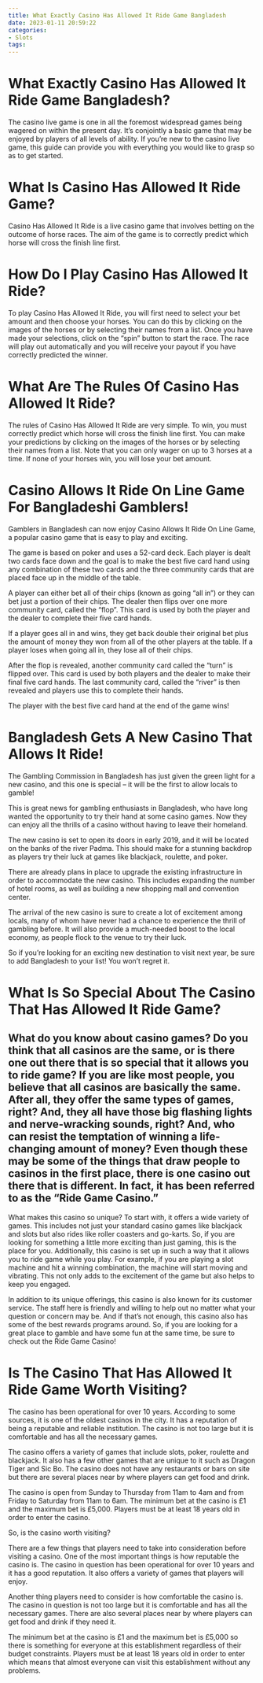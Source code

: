 ```yaml
---
title: What Exactly Casino Has Allowed It Ride Game Bangladesh
date: 2023-01-11 20:59:22
categories:
- Slots
tags:
---
```



#  What Exactly Casino Has Allowed It Ride Game Bangladesh?

The casino live game is one in all the foremost widespread games being wagered on within the present day. It’s conjointly a basic game that may be enjoyed by players of all levels of ability. If you’re new to the casino live game, this guide can provide you with everything you would like to grasp so as to get started.

# What Is Casino Has Allowed It Ride Game?

Casino Has Allowed It Ride is a live casino game that involves betting on the outcome of horse races. The aim of the game is to correctly predict which horse will cross the finish line first.

# How Do I Play Casino Has Allowed It Ride?

To play Casino Has Allowed It Ride, you will first need to select your bet amount and then choose your horses. You can do this by clicking on the images of the horses or by selecting their names from a list. Once you have made your selections, click on the “spin” button to start the race. The race will play out automatically and you will receive your payout if you have correctly predicted the winner.

# What Are The Rules Of Casino Has Allowed It Ride?

The rules of Casino Has Allowed It Ride are very simple. To win, you must correctly predict which horse will cross the finish line first. You can make your predictions by clicking on the images of the horses or by selecting their names from a list. Note that you can only wager on up to 3 horses at a time. If none of your horses win, you will lose your bet amount.

#  Casino Allows It Ride On Line Game For Bangladeshi Gamblers!

Gamblers in Bangladesh can now enjoy Casino Allows It Ride On Line Game, a popular casino game that is easy to play and exciting.

The game is based on poker and uses a 52-card deck. Each player is dealt two cards face down and the goal is to make the best five card hand using any combination of these two cards and the three community cards that are placed face up in the middle of the table.

A player can either bet all of their chips (known as going “all in”) or they can bet just a portion of their chips. The dealer then flips over one more community card, called the “flop”. This card is used by both the player and the dealer to complete their five card hands.

If a player goes all in and wins, they get back double their original bet plus the amount of money they won from all of the other players at the table. If a player loses when going all in, they lose all of their chips.

After the flop is revealed, another community card called the “turn” is flipped over. This card is used by both players and the dealer to make their final five card hands. The last community card, called the “river” is then revealed and players use this to complete their hands.

The player with the best five card hand at the end of the game wins!

#  Bangladesh Gets A New Casino That Allows It Ride!

The Gambling Commission in Bangladesh has just given the green light for a new casino, and this one is special – it will be the first to allow locals to gamble!

This is great news for gambling enthusiasts in Bangladesh, who have long wanted the opportunity to try their hand at some casino games. Now they can enjoy all the thrills of a casino without having to leave their homeland.

The new casino is set to open its doors in early 2019, and it will be located on the banks of the river Padma. This should make for a stunning backdrop as players try their luck at games like blackjack, roulette, and poker.

There are already plans in place to upgrade the existing infrastructure in order to accommodate the new casino. This includes expanding the number of hotel rooms, as well as building a new shopping mall and convention center.

The arrival of the new casino is sure to create a lot of excitement among locals, many of whom have never had a chance to experience the thrill of gambling before. It will also provide a much-needed boost to the local economy, as people flock to the venue to try their luck.

So if you’re looking for an exciting new destination to visit next year, be sure to add Bangladesh to your list! You won’t regret it.

#  What Is So Special About The Casino That Has Allowed It Ride Game?

## What do you know about casino games? Do you think that all casinos are the same, or is there one out there that is so special that it allows you to ride game? If you are like most people, you believe that all casinos are basically the same. After all, they offer the same types of games, right? And, they all have those big flashing lights and nerve-wracking sounds, right? And, who can resist the temptation of winning a life-changing amount of money? Even though these may be some of the things that draw people to casinos in the first place, there is one casino out there that is different. In fact, it has been referred to as the “Ride Game Casino.”

What makes this casino so unique? To start with, it offers a wide variety of games. This includes not just your standard casino games like blackjack and slots but also rides like roller coasters and go-karts. So, if you are looking for something a little more exciting than just gaming, this is the place for you. Additionally, this casino is set up in such a way that it allows you to ride game while you play. For example, if you are playing a slot machine and hit a winning combination, the machine will start moving and vibrating. This not only adds to the excitement of the game but also helps to keep you engaged.

In addition to its unique offerings, this casino is also known for its customer service. The staff here is friendly and willing to help out no matter what your question or concern may be. And if that’s not enough, this casino also has some of the best rewards programs around. So, if you are looking for a great place to gamble and have some fun at the same time, be sure to check out the Ride Game Casino!

#  Is The Casino That Has Allowed It Ride Game Worth Visiting?

The casino has been operational for over 10 years. According to some sources, it is one of the oldest casinos in the city. It has a reputation of being a reputable and reliable institution. The casino is not too large but it is comfortable and has all the necessary games.

The casino offers a variety of games that include slots, poker, roulette and blackjack. It also has a few other games that are unique to it such as Dragon Tiger and Sic Bo. The casino does not have any restaurants or bars on site but there are several places near by where players can get food and drink.

The casino is open from Sunday to Thursday from 11am to 4am and from Friday to Saturday from 11am to 6am. The minimum bet at the casino is £1 and the maximum bet is £5,000. Players must be at least 18 years old in order to enter the casino.

So, is the casino worth visiting?

There are a few things that players need to take into consideration before visiting a casino. One of the most important things is how reputable the casino is. The casino in question has been operational for over 10 years and it has a good reputation. It also offers a variety of games that players will enjoy.

Another thing players need to consider is how comfortable the casino is. The casino in question is not too large but it is comfortable and has all the necessary games. There are also several places near by where players can get food and drink if they need it.

The minimum bet at the casino is £1 and the maximum bet is £5,000 so there is something for everyone at this establishment regardless of their budget constraints. Players must be at least 18 years old in order to enter which means that almost everyone can visit this establishment without any problems.